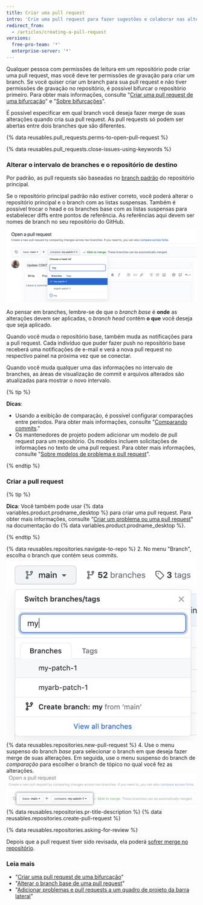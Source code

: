 ```yaml
---
title: Criar uma pull request
intro: 'Crie uma pull request para fazer sugestões e colaborar nas alterações de um repositório. Essas alterações são propostas em um *branch*, que garante que o branch-padrão só contém trabalho concluído e aprovado.'
redirect_from:
  - /articles/creating-a-pull-request
versions:
  free-pro-team: '*'
  enterprise-server: '*'
---
```


Qualquer pessoa com permissões de leitura em um repositório pode criar uma pull request, mas você deve ter permissões de gravação para criar um branch. Se você quiser criar um branch para sua pull request e não tiver permissões de gravação no repositório, é possível bifurcar o repositório primeiro. Para obter mais informações, consulte "[Criar uma pull request de uma bifurcação](/articles/creating-a-pull-request-from-a-fork)" e "[Sobre bifurcações](/articles/about-forks)".

É possível especificar em qual branch você deseja fazer merge de suas alterações quando cria sua pull request. As pull requests só podem ser abertas entre dois branches que são diferentes.

{% data reusables.pull_requests.perms-to-open-pull-request %}

{% data reusables.pull_requests.close-issues-using-keywords %}

### Alterar o intervalo de branches e o repositório de destino

Por padrão, as pull requests são baseadas no [branch padrão](/articles/setting-the-default-branch) do repositório principal.

Se o repositório principal padrão não estiver correto, você poderá alterar o repositório principal e o branch com as listas suspensas. Também é possível trocar o head e os branches base com as listas suspensas para estabelecer diffs entre pontos de referência. As referências aqui devem ser nomes de branch no seu repositório do GitHub.

![Branches de edição da pull request](/assets/images/help/pull_requests/pull-request-review-edit-branch.png)

Ao pensar em branches, lembre-se de que o *branch base* é **onde** as alterações devem ser aplicadas, o *branch head* contém **o que** você deseja que seja aplicado.

Quando você muda o repositório base, também muda as notificações para a pull request. Cada indivíduo que puder fazer push no repositório base receberá uma notificações de e-mail e verá a nova pull request no respectivo painel na próxima vez que se conectar.

Quando você muda qualquer uma das informações no intervalo de branches, as áreas de visualização de commit e arquivos alterados são atualizadas para mostrar o novo intervalo.

{% tip %}

**Dicas**:
- Usando a exibição de comparação, é possível configurar comparações entre períodos. Para obter mais informações, consulte "[Comparando commits](/github/committing-changes-to-your-project/comparing-commits)."
- Os mantenedores de projeto podem adicionar um modelo de pull request para um repositório. Os modelos incluem solicitações de informações no texto de uma pull request. Para obter mais informações, consulte "[Sobre modelos de problema e pull request](/articles/about-issue-and-pull-request-templates)".

{% endtip %}

### Criar a pull request

{% tip %}

**Dica**: Você também pode usar {% data variables.product.prodname_desktop %} para criar uma pull request. Para obter mais informações, consulte “[Criar um problema ou uma pull request](/desktop/contributing-to-projects/creating-an-issue-or-pull-request)" na documentação do {% data variables.product.prodname_desktop %}.

{% endtip %}

{% data reusables.repositories.navigate-to-repo %}
2. No menu "Branch", escolha o branch que contém seus commits. ![Menu suspenso Branch](/assets/images/help/pull_requests/branch-dropdown.png)
{% data reusables.repositories.new-pull-request %}
4. Use o menu suspenso do branch _base_ para selecionar o branch em que deseja fazer merge de suas alterações. Em seguida, use o menu suspenso do branch de _comparação_ para escolher o branch de tópico no qual você fez as alterações. ![Menus suspenso para escolher a base e comparar os branches](/assets/images/help/pull_requests/choose-base-and-compare-branches.png)
{% data reusables.repositories.pr-title-description %}
{% data reusables.repositories.create-pull-request %}

{% data reusables.repositories.asking-for-review %}

Depois que a pull request tiver sido revisada, ela poderá [sofrer merge no repositório](/articles/merging-a-pull-request).

### Leia mais

- "[Criar uma pull request de uma bifurcação](/articles/creating-a-pull-request-from-a-fork)"
- "[Alterar o branch base de uma pull request](/articles/changing-the-base-branch-of-a-pull-request)"
- "[Adicionar problemas e pull requests a um quadro de projeto da barra lateral](/articles/adding-issues-and-pull-requests-to-a-project-board/#adding-issues-and-pull-requests-to-a-project-board-from-the-sidebar)"
